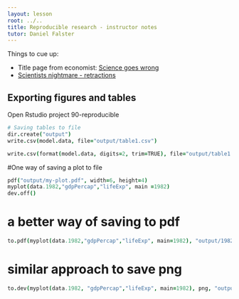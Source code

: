 ```yaml
---
layout: lesson
root: ../..
title: Reproducible research - instructor notes
tutor: Daniel Falster
---
```


Things to cue up:

* Title page from economist: [Science goes wrong](http://www.economist.com/news/leaders/21588069-scientific-research-has-changed-world-now-it-needs-change-itself-how-science-goes-wrong)
* [Scientists nightmare - retractions](http://www.sciencemag.org/content/314/5807/1856.summary)


## Exporting figures and tables

Open Rstudio project 90-reproducible

```coffee
# Saving tables to file
dir.create("output")
write.csv(model.data, file="output/table1.csv")

write.csv(format(model.data, digits=2, trim=TRUE), file="output/table1.csv", row.names=FALSE, quote=FALSE)
```


#One way of saving a plot to file

```coffee
pdf("output/my-plot.pdf", width=6, height=4)
myplot(data.1982,"gdpPercap","lifeExp", main =1982)
dev.off()
```

# a better way of saving to pdf

```coffee
to.pdf(myplot(data.1982,"gdpPercap","lifeExp", main=1982), "output/1982.pdf", width=6, height=4)
```

# similar approach to save png

```coffee
to.dev(myplot(data.1982, "gdpPercap","lifeExp", main=1982), png, "output/1982.png", width=600, height=400)
```
